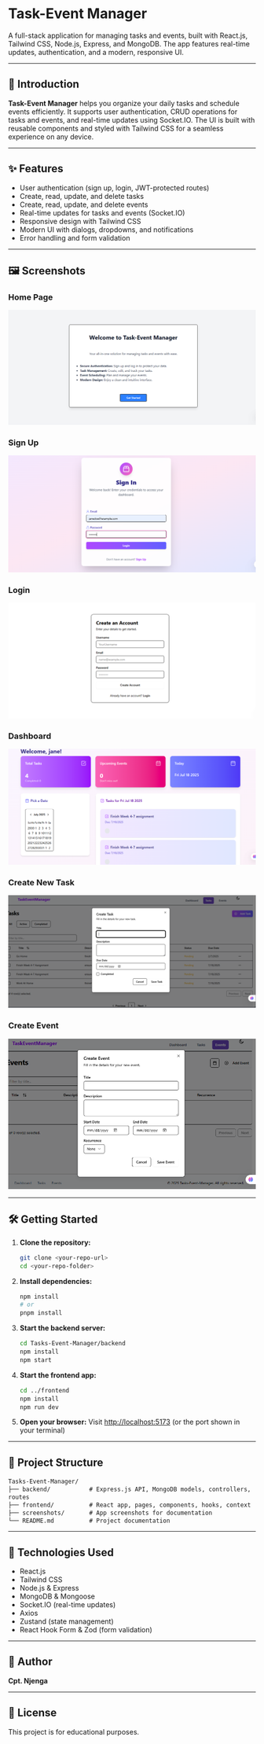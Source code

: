 # Task-Event Manager

A full-stack application for managing tasks and events, built with React.js, Tailwind CSS, Node.js, Express, and MongoDB. The app features real-time updates, authentication, and a modern, responsive UI.

---

## 🚀 Introduction

**Task-Event Manager** helps you organize your daily tasks and schedule events efficiently. It supports user authentication, CRUD operations for tasks and events, and real-time updates using Socket.IO. The UI is built with reusable components and styled with Tailwind CSS for a seamless experience on any device.

---

## ✨ Features

- User authentication (sign up, login, JWT-protected routes)
- Create, read, update, and delete tasks
- Create, read, update, and delete events
- Real-time updates for tasks and events (Socket.IO)
- Responsive design with Tailwind CSS
- Modern UI with dialogs, dropdowns, and notifications
- Error handling and form validation

---

## 🖼️ Screenshots

### Home Page
![Home Page](screenshots/HomePage.PNG)

### Sign Up
![Sign Up](screenshots/SignupPage.PNG)

### Login
![Login](screenshots/LoginPage.PNG)

### Dashboard
![Dashboard](screenshots/DashboardPage.PNG)

### Create New Task
![Create New Task](screenshots/CreateNewTasks.PNG)

### Create Event
![Create Event](screenshots/CreateEventsPage.PNG)

---

## 🛠️ Getting Started

1. **Clone the repository:**
   ```bash
   git clone <your-repo-url>
   cd <your-repo-folder>
   ```
2. **Install dependencies:**
   ```bash
   npm install
   # or
   pnpm install
   ```
3. **Start the backend server:**
   ```bash
   cd Tasks-Event-Manager/backend
   npm install
   npm start
   ```
4. **Start the frontend app:**
   ```bash
   cd ../frontend
   npm install
   npm run dev
   ```
5. **Open your browser:**
   Visit [http://localhost:5173](http://localhost:5173) (or the port shown in your terminal)

---

## 📁 Project Structure

```
Tasks-Event-Manager/
├── backend/           # Express.js API, MongoDB models, controllers, routes
├── frontend/          # React app, pages, components, hooks, context
├── screenshots/       # App screenshots for documentation
└── README.md          # Project documentation
```

---

## 🧰 Technologies Used
- React.js
- Tailwind CSS
- Node.js & Express
- MongoDB & Mongoose
- Socket.IO (real-time updates)
- Axios
- Zustand (state management)
- React Hook Form & Zod (form validation)

---

## 👤 Author
**Cpt. Njenga**

---

## 📄 License
This project is for educational purposes. 